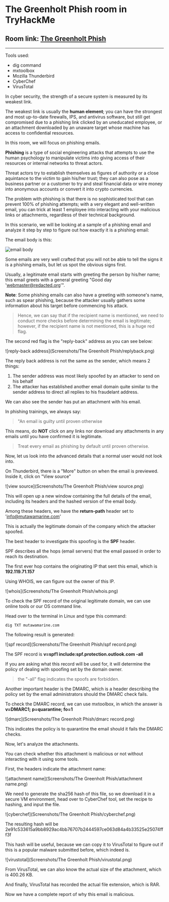 # The Greenholt Phish room in TryHackMe

## Room link: [The Greenholt Phish](https://tryhackme.com/room/phishingemails5fgjlzxc)

---

Tools used:
- dig command
- mxtoolbox
- Mozilla Thunderbird
- CyberChef
- VirusTotal

In cyber security, the strength of a secure system is measured by its weakest link.

The weakest link is usually the **human element**; you can have the strongest and most up-to-date firewalls, IPS, and antivirus software, but still get compromised due to a phishing link clicked by an uneducated employee, or an attachment downloaded by an unaware target whose machine has access to confidential resources.


In this room, we will focus on phishing emails.


**Phishing** is a type of social engineering attacks that attempts to use the human psychology to manipulate victims into giving access of their resources or internal networks to threat actors.

Threat actors try to establish themselves as figures of authority or a close aquintance to the victim to gain his/her trust; they can also pose as a business partner or a customer to try and steal financial data or wire money into anonymous accounts or convert it into crypto currencies.

The problem with phishing is that there is no sophisticated tool that can prevent 100% of phishing attempts; with a very elegant and well-written email, you can trick at least 1 employee into interacting with your malicious links or attachments, regardless of their technical background.


In this scenario, we will be looking at a sample of a phishing email and analyze it step by step to figure out how exactly it is a phishing email:


The email body is this:

![email body](https://github.com/Aiden971/cybersecurity-writeups/blob/main/Screenshots/The%20Greenholt%20Phish/email%20body.png)


Some emails are very well crafted that you will not be able to tell the signs it is a phishing emails, but let us spot the obvious signs first.

Usually, a legitimate email starts with greeting the person by his/her name; this email greets with a general greeting "Good day 'webmaster@redacted.org'".

**Note**: Some phishing emails can also have a greeting with someone's name, such as spear phishing, because the attacker usually gathers some information about his target before commencing his attack.

> Hence, we can say that if the recipient name is mentioned, we need to conduct more checks before determining the email is legitimate;
however, if the recipient name is not mentioned, this is a huge red flag.



The second red flag is the "reply-back" address as you can see below:

![reply-back address](Screenshots/The Greenholt Phish/replyback.png)

The reply back address is not the same as the sender, which means 2 things:

1. The sender address was most likely spoofed by an attacker to send on his behalf
2. The attacker has established another email domain quite similar to the sender address to direct all replies to his fraudelant address.


We can also see the sender has put an attachment with his email.

In phishing trainings, we always say:
> "An email is guilty until proven otherwise

This means, do **NOT** click on any links nor download any attachments in any emails until you have confirmed it is legitimate.

> Treat every email as phishing by default until proven otherwise.


Now, let us look into the advanced details that a normal user would not look into.


On Thunderbird, there is a "More" button on when the email is previewed.
Inside it, click on "View source"

![view source](Screenshots/The Greenholt Phish/view source.png)

This will open up a new window containing the full details of the email, including its headers and the hashed version of the email body.


Among these headers, we have the **return-path** header set to 'info@mutawamarine.com'

This is actually the legitimate domain of the company which the attacker spoofed.

The best header to investigate this spoofing is the **SPF** header.

SPF describes all the hops (email servers) that the email passed in order to reach its destination.

The first ever hop contains the originating IP that sent this email, which is **192.119.71.157**

Using WHOIS, we can figure out the owner of this IP.

![whois](Screenshots/The Greenholt Phish/whois.png)

To check the SPF record of the original legitimate domain, we can use online tools or our OS command line.

Head over to the terminal in Linux and type this command:

```
dig TXT mutawamarine.com
```

The following result is generated:

![spf record](Screenshots/The Greenholt Phish/spf record.png)

The SPF record is **v=spf1 include:spf.protection.outlook.com -all**


If you are asking what this record will be used for, it will determine the policy of dealing with spoofing set by the domain owner.

 > the "-all" flag indicates the spoofs are forbidden.

 Another important header is the DMARC, which is a header describing the policy set by the email administrators should the DMARC check fails.

 To check the DMARC record, we can use mxtoolbox, in which the answer is **v=DMARC1; p=quarantine; fo=1**

![dmarc](Screenshots/The Greenholt Phish/dmarc record.png)

This indicates the policy is to quarantine the email should it fails the DMARC checks.


Now, let's analyze the attachments.

You can check whether this attachment is malicious or not without interacting with it using some tools.

First, the headers indicate the attachment name:

![attachment name](Screenshots/The Greenholt Phish/attachment name.png)

We need to generate the sha256 hash of this file, so we download it in a secure VM environment, head over to CyberChef tool, set the recipe to hashing, and input the file.

![cyberchef](Screenshots/The Greenholt Phish/cyberchef.png)

The resulting hash will be 2e91c533615a9bb8929ac4bb76707b2444597ce063d84a4b33525e25074fff3f


This hash will be useful, because we can copy it to VirusTotal to figure out if this is a popular malware submitted before, which indeed is.

![virustotal](Screenshots/The Greenholt Phish/virustotal.png)


From VirusTotal, we can also know the actual size of the attachment, which is 400.26 KB.


And finally, VirusTotal has recorded the actual file extension, which is RAR.



Now we have a complete report of why this email is malicious.